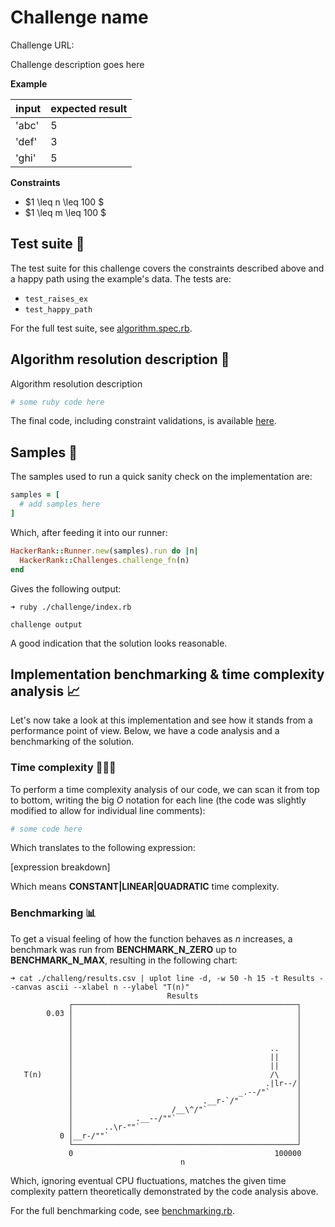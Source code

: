 # Challenge name

Challenge URL:

Challenge description goes here

**Example**

| input | expected result |
| ----- | --------------- |
| 'abc' | 5               |
| 'def' | 3               |
| 'ghi' | 5               |

**Constraints**

- $1 \leq n \leq 100 $
- $1 \leq m \leq 100 $

## Test suite 🧪

The test suite for this challenge covers the constraints described above and a happy path using the example's data. The tests are:

- `test_raises_ex`
- `test_happy_path`

For the full test suite, see [algorithm.spec.rb](./algorithm.spec.rb).

## Algorithm resolution description 📄

Algorithm resolution description

```ruby
# some ruby code here
```

The final code, including constraint validations, is available [here](./algorithm.rb).

## Samples 🥯

The samples used to run a quick sanity check on the implementation are:

```ruby
samples = [
  # add samples here
]
```

Which, after feeding it into our runner:

```ruby
HackerRank::Runner.new(samples).run do |n|
  HackerRank::Challenges.challenge_fn(n)
end
```

Gives the following output:

```
➜ ruby ./challenge/index.rb

challenge output
```

A good indication that the solution looks reasonable.

## Implementation benchmarking & time complexity analysis 📈

Let's now take a look at this implementation and see how it stands from a performance point of view. Below, we have a code analysis and a benchmarking of the solution.

### Time complexity 🕵🏽‍♂️

To perform a time complexity analysis of our code, we can scan it from top to bottom, writing the big $O$ notation for each line (the code was slightly modified to allow for individual line comments):

```ruby
# some code here
```

Which translates to the following expression:

[expression breakdown]

Which means **CONSTANT|LINEAR|QUADRATIC** time complexity.

### Benchmarking 📊

To get a visual feeling of how the function behaves as $n$ increases, a benchmark was run from **BENCHMARK_N_ZERO** up to **BENCHMARK_N_MAX**, resulting in the following chart:

```console
➜ cat ./challeng/results.csv | uplot line -d, -w 50 -h 15 -t Results --canvas ascii --xlabel n --ylabel "T(n)"
                                   Results
             ┌──────────────────────────────────────────────────┐
        0.03 │                                                  │
             │                                                  │
             │                                                  │
             │                                                  │
             │                                            ..    │
             │                                            ||    │
             │                                            ||    │
   T(n)      │                                            /\    │
             │                                           .|lr--/│
             │                                     _.--/"`      │
             │                             .__r-`/"             │
             │                      /__\^/"`                    │
             │              .__--/""`                           │
             │       ..\r-""`                                   │
           0 │__r-/""`                                          │
             └──────────────────────────────────────────────────┘
             0                                             100000
                                      n
```

Which, ignoring eventual CPU fluctuations, matches the given time complexity pattern theoretically demonstrated by the code analysis above.

For the full benchmarking code, see [benchmarking.rb](./benchmarking.rb).
